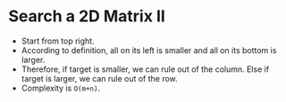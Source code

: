 # Search a 2D Matrix II

* Start from top right.
* According to definition, all on its left is smaller and
  all on its bottom is larger.
* Therefore, if target is smaller, we can rule out of the column.
  Else if target is larger, we can rule out of the row.
* Complexity is `O(m+n)`.
